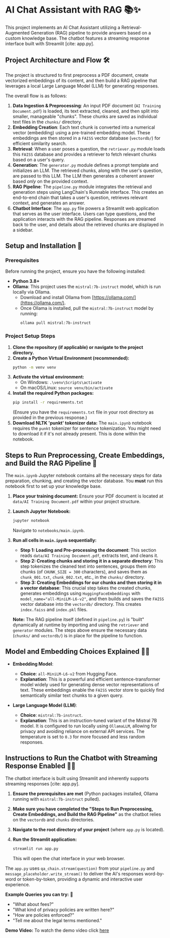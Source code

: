 # AI Chat Assistant with RAG 📚✨

This project implements an AI Chat Assistant utilizing a Retrieval-Augmented Generation (RAG) pipeline to provide answers based on a custom knowledge base. The chatbot features a streaming response interface built with Streamlit [cite: app.py].

## Project Architecture and Flow 🛠️

The project is structured to first preprocess a PDF document, create vectorized embeddings of its content, and then build a RAG pipeline that leverages a local Large Language Model (LLM) for generating responses.

The overall flow is as follows:

1.  **Data Ingestion & Preprocessing**: An input PDF document (`AI Training Document.pdf`) is loaded, its text extracted, cleaned, and then split into smaller, manageable "chunks". These chunks are saved as individual text files in the `chunks/` directory.
2.  **Embedding Creation**: Each text chunk is converted into a numerical vector (embedding) using a pre-trained embedding model. These embeddings are then stored in a `FAISS` vector database (`vectordb/`) for efficient similarity search.
3.  **Retrieval**: When a user poses a question, the `retriever.py` module loads this `FAISS` database and provides a retriever to fetch relevant chunks based on a user's query.
4.  **Generation**: The `generator.py` module defines a prompt template and initializes an LLM. The retrieved chunks, along with the user's question, are passed to this LLM. The LLM then generates a coherent answer based *only* on the provided context.
5.  **RAG Pipeline**: The `pipeline.py` module integrates the retrieval and generation steps using LangChain's Runnable interface. This creates an end-to-end chain that takes a user's question, retrieves relevant context, and generates an answer.
6.  **Chatbot Interface**: The `app.py` file powers a Streamlit web application that serves as the user interface. Users can type questions, and the application interacts with the RAG pipeline. Responses are streamed back to the user, and details about the retrieved chunks are displayed in a sidebar.


## Setup and Installation 🚀

### Prerequisites

Before running the project, ensure you have the following installed:

* **Python 3.8+**
* **Ollama**: This project uses the `mistral:7b-instruct` model, which is run locally via Ollama.
    * Download and install Ollama from [https://ollama.com/](https://ollama.com/).
    * Once Ollama is installed, pull the `mistral:7b-instruct` model by running:
        ```bash
        ollama pull mistral:7b-instruct
        ```

### Project Setup Steps

1.  **Clone the repository (if applicable) or navigate to the project directory.**
2.  **Create a Python Virtual Environment (recommended):**
    ```bash
    python -m venv venv
    ```
3.  **Activate the virtual environment:**
    * On Windows: `.\venv\Scripts\activate`
    * On macOS/Linux: `source venv/bin/activate`
4.  **Install the required Python packages:**
    ```bash
    pip install -r requirements.txt
    ```
    (Ensure you have the `requirements.txt` file in your root directory as provided in the previous response.)
5.  **Download NLTK 'punkt' tokenizer data:**
    The `main.ipynb` notebook requires the `punkt` tokenizer for sentence tokenization. You might need to download it if it's not already present. This is done within the notebook.

## Steps to Run Preprocessing, Create Embeddings, and Build the RAG Pipeline 🧠

The `main.ipynb` Jupyter notebook contains all the necessary steps for data preparation, chunking, and creating the vector database. You **must** run this notebook first to set up your knowledge base.

1.  **Place your training document:** Ensure your PDF document is located at `data/AI Training Document.pdf` within your project structure.
2.  **Launch Jupyter Notebook:**
    ```bash
    jupyter notebook
    ```
    Navigate to `notebooks/main.ipynb`.
3.  **Run all cells in `main.ipynb` sequentially:**
    * **Step 1: Loading and Pre-processing the document**: This section reads `data/AI Training Document.pdf`, extracts text, and cleans it.
    * **Step 2: Creating chunks and storing it in a separate directory**: This step tokenizes the cleaned text into sentences, groups them into chunks (of `CHUNK_SIZE = 300` characters), and saves them as `chunk_001.txt`, `chunk_002.txt`, etc., in the `chunks/` directory.
    * **Step 3: Creating Embeddings for our chunks and then storing it in a vector database**: This crucial step takes the created chunks, generates embeddings using `HuggingFaceEmbeddings` with `model_name="all-MiniLM-L6-v2"`, and then builds and saves the `FAISS` vector database into the `vectordb/` directory. This creates `index.faiss` and `index.pkl` files.

    **Note:** The RAG pipeline itself (defined in `pipeline.py`) is "built" dynamically at runtime by importing and using the `retriever` and `generator` modules. The steps above ensure the necessary data (`chunks/` and `vectordb/`) is in place for the pipeline to function.

## Model and Embedding Choices Explained 🧠💡

* **Embedding Model**:
    * **Choice**: `all-MiniLM-L6-v2` from Hugging Face.
    * **Explanation**: This is a powerful and efficient sentence-transformer model widely used for generating dense vector representations of text. These embeddings enable the `FAISS` vector store to quickly find semantically similar text chunks to a given query.

* **Large Language Model (LLM)**:
    * **Choice**: `mistral:7b-instruct`.
    * **Explanation**: This is an instruction-tuned variant of the Mistral 7B model. It is configured to run locally using `OllamaLLM`, allowing for privacy and avoiding reliance on external API services. The temperature is set to `0.3` for more focused and less random responses.

## Instructions to Run the Chatbot with Streaming Response Enabled 💬✨

The chatbot interface is built using Streamlit and inherently supports streaming responses [cite: app.py].

1.  **Ensure the prerequisites are met** (Python packages installed, Ollama running with `mistral:7b-instruct` pulled).
2.  **Make sure you have completed the "Steps to Run Preprocessing, Create Embeddings, and Build the RAG Pipeline"** as the chatbot relies on the `vectordb` and `chunks` directories.
3.  **Navigate to the root directory of your project** (where `app.py` is located).
4.  **Run the Streamlit application:**
    ```bash
    streamlit run app.py
    ```

    This will open the chat interface in your web browser.

The `app.py` uses `qa_chain.stream(question)` from your `pipeline.py` and `message_placeholder.write_stream()` to deliver the AI's responses word-by-word or token-by-token, providing a dynamic and interactive user experience.

**Example Queries you can try:** 🤔

* "What about fees?"
* "What kind of privacy policies are written here?"
* "How are policies enforced?"
* "Tell me about the legal terms mentioned."


**Demo Video:**
To watch the demo video click [here](https://drive.google.com/file/d/1U7333UmotjEtAfIxC-kQA6trhTPL6IL9/view?usp=sharing)